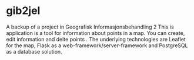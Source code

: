 # gib2jel
A backup of a project in Geografisk Informasjonsbehandling 2
This is application is a tool for information about points in a map. You can create, edit information and delte points .
The underlying technologies are Leaflet for the map, Flask as a web-framework/server-framework and 
PostgreSQL as a database solution. 
